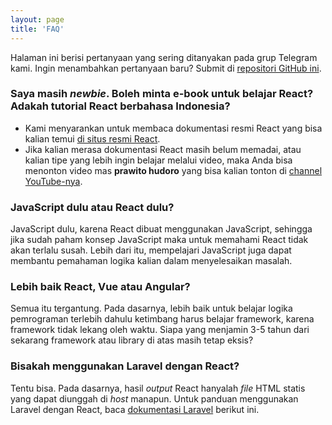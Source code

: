 ```yaml
---
layout: page
title: 'FAQ'
---
```


Halaman ini berisi pertanyaan yang sering ditanyakan pada grup Telegram kami. Ingin menambahkan pertanyaan baru? Submit di [repositori GitHub ini](https://github.com/reactjs-id/reactjs.id).

### Saya masih _newbie_. Boleh minta e-book untuk belajar React? Adakah tutorial React berbahasa Indonesia?

- Kami menyarankan untuk membaca dokumentasi resmi React yang bisa kalian temui [di situs resmi React](https://reactjs.org/).
- Jika kalian merasa dokumentasi React masih belum memadai, atau kalian tipe yang lebih ingin belajar melalui video, maka Anda bisa menonton video mas **prawito hudoro** yang bisa kalian tonton di [channel YouTube-nya](https://www.youtube.com/watch?v=5kHyviqjhCk&list=PLU4DS8KR-LJ03qEsHn9zV4qdhcWtusBqb).

### JavaScript dulu atau React dulu?

JavaScript dulu, karena React dibuat menggunakan JavaScript, sehingga jika sudah paham konsep JavaScript maka untuk memahami React tidak akan terlalu susah. Lebih dari itu, mempelajari JavaScript juga dapat membantu pemahaman logika kalian dalam menyelesaikan masalah.

### Lebih baik React, Vue atau Angular?

Semua itu tergantung. Pada dasarnya, lebih baik untuk belajar logika pemrograman terlebih dahulu ketimbang harus belajar framework, karena framework tidak lekang oleh waktu. Siapa yang menjamin 3-5 tahun dari sekarang framework atau library di atas masih tetap eksis?

### Bisakah menggunakan Laravel dengan React?

Tentu bisa. Pada dasarnya, hasil _output_ React hanyalah _file_ HTML statis yang dapat diunggah di _host_ manapun. Untuk panduan menggunakan Laravel dengan React, baca [dokumentasi Laravel](https://laravel.com/docs/6.x/frontend#using-react) berikut ini.
